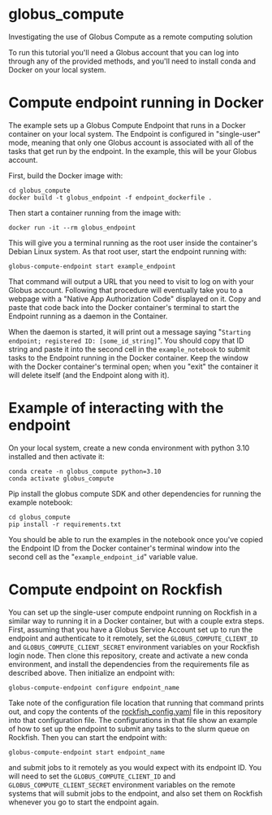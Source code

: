 # globus_compute
Investigating the use of Globus Compute as a remote computing solution

To run this tutorial you'll need a Globus account that you can log into through any of the provided methods, and you'll need to install conda and Docker on your local system.

# Compute endpoint running in Docker

The example sets up a Globus Compute Endpoint that runs in a Docker container on your local system. The Endpoint is configured in "single-user" mode, meaning that only one Globus account is associated with all of the tasks that get run by the endpoint. In the example, this will be your Globus account.

First, build the Docker image with:

    cd globus_compute
    docker build -t globus_endpoint -f endpoint_dockerfile .

Then start a container running from the image with:

    docker run -it --rm globus_endpoint

This will give you a terminal running as the root user inside the container's Debian Linux system. As that root user, start the endpoint running with:

    globus-compute-endpoint start example_endpoint

That command will output a URL that you need to visit to log on with your Globus account. Following that procedure will eventually take you to a webpage with a "Native App Authorization Code" displayed on it. Copy and paste that code back into the Docker container's terminal to start the Endpoint running as a daemon in the Container.

When the daemon is started, it will print out a message saying "`Starting endpoint; registered ID: [some_id_string]`". You should copy that ID string and paste it into the second cell in the `example_notebook` to submit tasks to the Endpoint running in the Docker container. Keep the window with the Docker container's terminal open; when you "exit" the container it will delete itself (and the Endpoint along with it).

# Example of interacting with the endpoint

On your local system, create a new conda environment with python 3.10 installed and then activate it:

    conda create -n globus_compute python=3.10
    conda activate globus_compute

Pip install the globus compute SDK and other dependencies for running the example notebook:

    cd globus_compute
    pip install -r requirements.txt

You should be able to run the examples in the notebook once you've copied the Endpoint ID from the Docker container's terminal window into the second cell as the "`example_endpoint_id`" variable value.

# Compute endpoint on Rockfish

You can set up the single-user compute endpoint running on Rockfish in a similar way to running it in a Docker container, but with a couple extra steps. First, assuming that you have a Globus Service Account set up to run the endpoint and authenticate to it remotely, set the `GLOBUS_COMPUTE_CLIENT_ID` and `GLOBUS_COMPUTE_CLIENT_SECRET` environment variables on your Rockfish login node. Then clone this repository, create and activate a new conda environment, and install the dependencies from the requirements file as described above. Then initialize an endpoint with:

    globus-compute-endpoint configure endpoint_name

Take note of the configuration file location that running that command prints out, and copy the contents of the [rockfish_config.yaml](./rockfish_config.yaml) file in this repository into that configuration file. The configurations in that file show an example of how to set up the endpoint to submit any tasks to the slurm queue on Rockfish. Then you can start the endpoint with:

    globus-compute-endpoint start endpoint_name

and submit jobs to it remotely as you would expect with its endpoint ID. You will need to set the `GLOBUS_COMPUTE_CLIENT_ID` and `GLOBUS_COMPUTE_CLIENT_SECRET` environment variables on the remote systems that will submit jobs to the endpoint, and also set them on Rockfish whenever you go to start the endpoint again.
